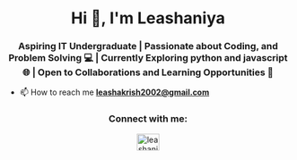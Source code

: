<h1 align="center">Hi 👋, I'm Leashaniya</h1>
<h3 align="center">Aspiring IT Undergraduate | Passionate about Coding, and Problem Solving 💻 | Currently Exploring python and javascript 🌐 | Open to Collaborations and Learning Opportunities 🤝</h3>


- 📫 How to reach me **leashakrish2002@gmail.com**

<h3 align="center">Connect with me:</h3>
<p align="center">
<a href="https://www.linkedin.com/in/leashaniya-krishnapillai-36b20a247/" target="blank"><img align="center" src="https://raw.githubusercontent.com/rahuldkjain/github-profile-readme-generator/master/src/images/icons/Social/linked-in-alt.svg" alt="leashaniya krishnapillai" height="30" width="40" /></a>
</p>







